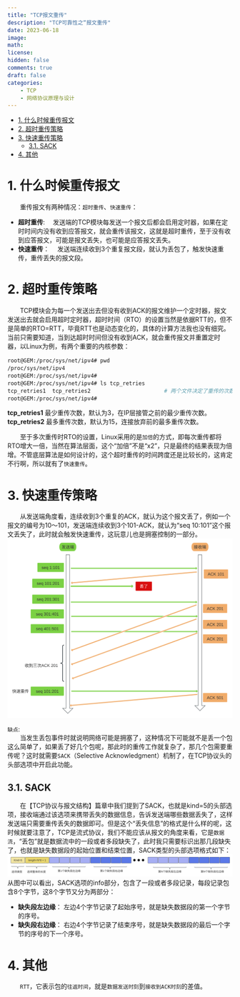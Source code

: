 ```yaml
---
title: "TCP报文重传"
description: "TCP可靠性之“报文重传"
date: 2023-06-18
image: 
math: 
license: 
hidden: false
comments: true
draft: false
categories:
    - TCP
    - 网络协议原理与设计
---
```


- [1. 什么时候重传报文](#1-什么时候重传报文)
- [2. 超时重传策略](#2-超时重传策略)
- [3. 快速重传策略](#3-快速重传策略)
  - [3.1. SACK](#31-sack)
- [4. 其他](#4-其他)


# 1. 什么时候重传报文
&emsp;&emsp;重传报文有两种情况：`超时重传`、`快速重传`：  
-  **超时重传**: &emsp;发送端的TCP模块每发送一个报文后都会启用定时器，如果在定时时间内没有收到应答报文，就会重传该报文，这就是超时重传，至于没有收到应答报文，可能是报文丢失，也可能是应答报文丢失。  
-  **快速重传**： &emsp;发送端连续收到3个重复报文段，就认为丢包了，触发快速重传，重传丢失的报文段。


# 2. 超时重传策略
&emsp;&emsp;TCP模块会为每一个发送出去但没有收到ACK的报文维护一个定时器，报文发送出去就会启用超时定时器，超时时间（RTO）的设置当然是依据RTT的，但不是简单的RTO=RTT，毕竟RTT也是动态变化的，具体的计算方法我也没有细究。当前只需要知道，当到达超时时间但没有收到ACK，就会重传报文并重置定时器，以Linux为例，有两个重要的内核参数： 
```bash
root@GEM:/proc/sys/net/ipv4# pwd
/proc/sys/net/ipv4
root@GEM:/proc/sys/net/ipv4# 
root@GEM:/proc/sys/net/ipv4# ls tcp_retries
tcp_retries1  tcp_retries2                       # 两个文件决定了重传的次数
root@GEM:/proc/sys/net/ipv4# 
```
 **tcp_retries1**  最少重传次数，默认为3，在IP层接管之前的最少重传次数。  
 **tcp_retries2**  最多重传次数，默认为15，连接放弃前的最多重传次数。  

&emsp;&emsp;至于多次重传时RTO的设置，Linux采用的是`加倍`的方式，即每次重传都将RTO增大一倍，当然在算法层面，这个“加倍”不是“x2”，只是最终的结果表现为倍增。不管底层算法是如何设计的，这个超时重传的时间跨度还是比较长的，这肯定不行啊，所以就有了`快速重传`。


# 3. 快速重传策略
&emsp;&emsp;从发送端角度看，连续收到3个重复的ACK，就认为这个报文丢了，例如一个报文的编号为10～101，发送端连续收到3个101-ACK，就认为“seq 10:101”这个报文丢失了，此时就会触发快速重传，这玩意儿也是拥塞控制的一部分。   
![](快速重传.svg)

`缺点`:   
&emsp;&emsp;当发生丢包事件时就说明网络可能是拥塞了，这种情况下可能就不是丢一个包这么简单了，如果丢了好几个包呢，那此时的重传工作就复杂了，那几个包需要重传呢？这时就需要`SACK`（Selective Acknowledgment）机制了，在TCP协议头的头部选项中开启此功能。   

## 3.1. SACK
&emsp;&emsp;在【TCP协议与报文结构】篇章中我们提到了SACK，也就是kind=5的头部选项，接收端通过该选项来携带丢失的数据信息，告诉发送端哪些数据丢失了，这样发送端只需要重传丢失的数据即可。但是这个“丢失信息”的格式是什么样的呢，这时候就要注意了，TCP是流式协议，我们不能应该从报文的角度来看，它是`数据流`，“丢包”就是数据流中的一段或者多段缺失了，此时我只需要标识出那几段缺失了，也就是缺失数据段的起始位置和结束位置，SACK类型的头部选项格式如下：     
![](SACK.svg)    
从图中可以看出，SACK选项的info部分，包含了一段或者多段记录，每段记录包含8个字节，这8个字节又分为两部分：    
- **缺失段左边缘**： 左边4个字节记录了起始序号，就是缺失数据段的第一个字节的序号。    
- **缺失段右边缘**： 右边4个字节记录了结束序号，就是缺失数据段的最后一个字节的序号的下一个序号。    


# 4. 其他
&emsp;&emsp;`RTT`，它表示包的`往返时间`，就是`数据发送时刻`到`接收到ACK时刻`的差值。
